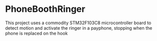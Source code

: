 # PhoneBoothRinger

This project uses a commodity STM32F103C8 microcontroller board to detect motion
and activate the ringer in a payphone, stopping when the phone is replaced on
the hook
